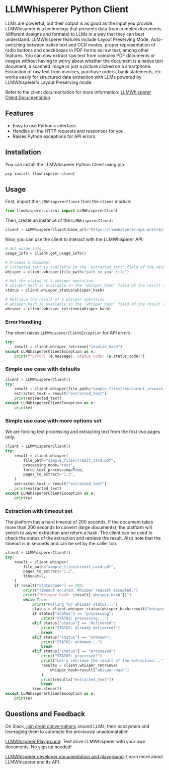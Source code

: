 # LLMWhisperer Python Client

LLMs are powerful, but their output is as good as the input you provide. LLMWhisperer is a technology that presents data from complex documents (different designs and formats) to LLMs in a way that they can best understand. LLMWhisperer features include Layout Preserving Mode, Auto-switching between native text and OCR modes, proper representation of radio buttons and checkboxes in PDF forms as raw text, among other features. You can now extract raw text from complex PDF documents or images without having to worry about whether the document is a native text document, a scanned image or just a picture clicked on a smartphone. Extraction of raw text from invoices, purchase orders, bank statements, etc works easily for structured data extraction with LLMs powered by LLMWhisperer's Layout Preserving mode. 

Refer to the client documentation for more information: [LLMWhisperer Client Documentation](https://docs.unstract.com/llm_whisperer/python_client/llm_whisperer_python_client_intro)

## Features

- Easy to use Pythonic interface.
- Handles all the HTTP requests and responses for you.
- Raises Python exceptions for API errors.

## Installation

You can install the LLMWhisperer Python Client using pip:

```bash
pip install llmwhisperer-client
```

## Usage

First, import the `LLMWhispererClient` from the `client` module:

```python
from llmwhisperer.client import LLMWhispererClient
```

Then, create an instance of the `LLMWhispererClient`:

```python
client = LLMWhispererClient(base_url="https://llmwhisperer-api.unstract.com/v1", api_key="your_api_key")
```

Now, you can use the client to interact with the LLMWhisperer API:

```python
# Get usage info
usage_info = client.get_usage_info()

# Process a document
# Extracted text is available in the 'extracted_text' field of the result
whisper = client.whisper(file_path="path_to_your_file")

# Get the status of a whisper operation
# whisper_hash is available in the 'whisper_hash' field of the result of the whisper operation
status = client.whisper_status(whisper_hash)

# Retrieve the result of a whisper operation
# whisper_hash is available in the 'whisper_hash' field of the result of the whisper operation
whisper = client.whisper_retrieve(whisper_hash)
```

### Error Handling

The client raises `LLMWhispererClientException` for API errors:

```python
try:
    result = client.whisper_retrieve("invalid_hash")
except LLMWhispererClientException as e:
    print(f"Error: {e.message}, Status Code: {e.status_code}")
```

### Simple use case with defaults

```python
client = LLMWhispererClient()
try:
    result = client.whisper(file_path="sample_files/restaurant_invoice_photo.pdf")
    extracted_text = result["extracted_text"]
    print(extracted_text)
except LLMWhispererClientException as e:
    print(e)
```

### Simple use case with more options set
We are forcing text processing and extracting text from the first two pages only.

```python
client = LLMWhispererClient()
try:
    result = client.whisper(
        file_path="sample_files/credit_card.pdf",
        processing_mode="text",
        force_text_processing=True,
        pages_to_extract="1,2",
    )
    extracted_text = result["extracted_text"]
    print(extracted_text)
except LLMWhispererClientException as e:
    print(e)
```

### Extraction with timeout set 

The platform has a hard timeout of 200 seconds. If the document takes more than 200 seconds to convert (large documents), the platform will switch to async extraction and return a hash. The client can be used to check the status of the extraction and retrieve the result. Also note that the timeout is in seconds and can be set by the caller too.


```python
client = LLMWhispererClient()
try:
    result = client.whisper(
        file_path="sample_files/credit_card.pdf",
        pages_to_extract="1,2",
        timeout=2,
    )
    if result["statusCode"] == 202:
        print("Timeout occured. Whisper request accepted.")
        print(f"Whisper hash: {result['whisper-hash']}")
        while True:
            print("Polling for whisper status...")
            status = client.whisper_status(whisper_hash=result["whisper-hash"])
            if status["status"] == "processing":
                print("STATUS: processing...")
            elif status["status"] == "delivered":
                print("STATUS: Already delivered!")
                break
            elif status["status"] == "unknown":
                print("STATUS: unknown...")
                break
            elif status["status"] == "processed":
                print("STATUS: processed!")
                print("Let's retrieve the result of the extraction...")
                resultx = client.whisper_retrieve(
                    whisper_hash=result["whisper-hash"]
                )
                print(resultx["extracted_text"])
                break
            time.sleep(2)
except LLMWhispererClientException as e:
    print(e)
```

## Questions and Feedback

On Slack, [join great conversations](https://join-slack.unstract.com/) around LLMs, their ecosystem and leveraging them to automate the previously unautomatable!

[LLMWhisperer Playground](https://pg.llmwhisperer.unstract.com/): Test drive LLMWhisperer with your own documents. No sign up needed!

[LLMWhisperer developer documentation and playground](https://dev-pg.llmwhisperer.unstract.com/): Learn more about LLMWhisperer and its API.
